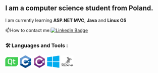 ## I am a computer science student from Poland.
I am currently learning **ASP.NET MVC**, **Java** and **Linux OS**

:mailbox:How to contact me:[![Linkedin Badge](https://img.shields.io/badge/-Linkedin-blue?style=flat&logo=Linkedin&logoColor=white)](https://www.linkedin.com/in/kamilsurlas)


### :hammer_and_wrench: Languages and Tools :
<div id="technologies">
<img src="https://github.com/devicons/devicon/blob/master/icons/qt/qt-original.svg" title="Qt" alt="Qt" width="40" height="40"/>
<img src="https://github.com/devicons/devicon/blob/master/icons/cplusplus/cplusplus-original.svg" title="Cpp" alt="Cpp" width="40" height="40"/>
<img src="https://github.com/devicons/devicon/blob/master/icons/csharp/csharp-original.svg" title="Csharp" alt="Csharp" width="40" height="40"/>
<img src="https://github.com/devicons/devicon/blob/master/icons/windows8/windows8-original.svg" title="Win" alt="Win" width="40" height="40"/>
<img src="https://github.com/devicons/devicon/blob/master/icons/microsoftsqlserver/microsoftsqlserver-plain-wordmark.svg" title="MsSqlServer" alt="MsSqlServer" width="40" height="40"/>
</div>
